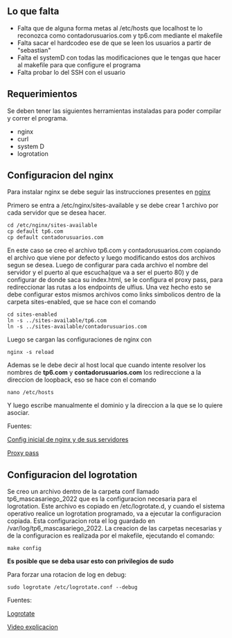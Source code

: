 ## Lo que falta

- Falta que de alguna forma metas al /etc/hosts que localhost te lo reconozca como contadorusuarios.com y tp6.com mediante el makefile
- Falta sacar el hardcodeo ese de que se leen los usuarios a partir de "sebastian"
- Falta el systemD con todas las modificaciones que le tengas que hacer al makefile para que configure el programa
- Falta probar lo del SSH con el usuario


## Requerimientos

Se deben tener las siguientes herramientas instaladas para poder compilar y correr el programa.

- nginx
- curl
- system D
- logrotation

## Configuracion del nginx

Para instalar nginx se debe seguir las instrucciones presentes en [nginx](https://nginx.org/en/linux_packages.html)

Primero se entra a /etc/nginx/sites-available y se debe crear 1 archivo por cada servidor que se desea hacer.

~~~
cd /etc/nginx/sites-available
cp default tp6.com
cp default contadorusuarios.com 
~~~

En este caso se creo el archivo tp6.com y contadorusuarios.com copiando el archivo que viene por defecto y luego modificando estos dos archivos segun se desea. Luego de configurar para cada archivo el nombre del servidor y el puerto al que escucha(que va a ser el puerto 80) y de configurar de donde saca su index.html, se le configura el proxy pass, para redireccionar las rutas a los endpoints de ulfius.
Una vez hecho esto se debe configurar estos mismos archivos como links simbolicos dentro de la carpeta sites-enabled, que se hace con el comando

~~~
cd sites-enabled
ln -s ../sites-available/tp6.com
ln -s ../sites-available/contadorusuarios.com
~~~

Luego se cargan las configuraciones de nginx con 

~~~
nginx -s reload
~~~

Ademas se le debe decir al host local que cuando intente resolver los nombres de **tp6.com** y **contadorusuarios.com** los redireccione a la direccion de loopback, eso se hace con el comando

~~~
nano /etc/hosts
~~~

Y luego escribe manualmente el dominio y la direccion a la que se lo quiere asociar.

Fuentes:

[Config inicial de nginx y de sus servidores](https://www.youtube.com/watch?v=_LQv96MdtCk)

[Proxy pass](https://www.youtube.com/watch?v=fVM658GMbTo)

## Configuracion del logrotation

Se creo un archivo dentro de la carpeta conf llamado tp6_mascasariego_2022 que es la configuracion necesaria para el logrotation. Este archivo es copiado en /etc/logrotate.d, y cuando el sistema operativo realice un logrotation programado, va a ejecutar la configuracion copiada. Esta configuracion rota el log guardado en /var/log/tp6_mascasariego_2022.
La creacion de las carpetas necesarias y de la configuracion es realizada por el makefile, ejecutando el comando:

~~~
make config
~~~
**Es posible que se deba usar esto con privilegios de sudo**

Para forzar una rotacion de log en debug:

~~~
sudo logrotate /etc/logrotate.conf --debug
~~~


Fuentes:

[Logrotate](https://www.digitalocean.com/community/tutorials/how-to-manage-logfiles-with-logrotate-on-ubuntu-16-04)

[Video explicacion](https://www.youtube.com/watch?v=SI3rHpVXrdc)

